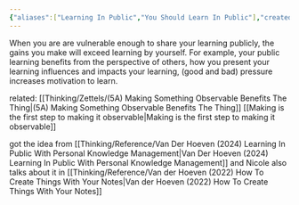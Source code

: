 ```yaml
---
{"aliases":["Learning In Public","You Should Learn In Public"],"created":"2025-02-27T10:20","updated":"2025-03-31T06:03","dg-publish":true,"dg-path":"Zettels/(5) Learning In Public Allows You To Grow Faster.md","permalink":"/zettels/5-learning-in-public-allows-you-to-grow-faster/","dgPassFrontmatter":true,"noteIcon":"1"}
---
```


When you are are vulnerable enough to share your learning publicly, the gains you make will exceed learning by yourself. For example, your public learning benefits from the perspective of others, how you present your learning influences and impacts your learning, (good and bad) pressure increases motivation to learn. 

related: 
[[Thinking/Zettels/(5A) Making Something Observable Benefits The Thing\|(5A) Making Something Observable Benefits The Thing]]
[[Making is the first step to making it observable\|Making is the first step to making it observable]]

got the idea from [[Thinking/Reference/Van Der Hoeven (2024) Learning In Public With Personal Knowledge Management\|Van Der Hoeven (2024) Learning In Public With Personal Knowledge Management]] and Nicole also talks about it in [[Thinking/Reference/Van der Hoeven (2022) How To Create Things With Your Notes\|Van der Hoeven (2022) How To Create Things With Your Notes]]